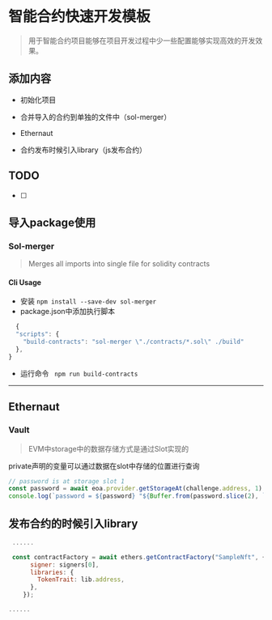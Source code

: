 # 智能合约快速开发模板

> 用于智能合约项目能够在项目开发过程中少一些配置能够实现高效的开发效果。

## 添加内容

- 初始化项目

- 合并导入的合约到单独的文件中（sol-merger）
- Ethernaut
- 合约发布时候引入library（js发布合约）

## TODO

- [ ] 


## 导入package使用

### Sol-merger
> Merges all imports into single file for solidity contracts
#### Cli Usage
- 安装
` npm install --save-dev sol-merger `
- package.json中添加执行脚本
``` js 
  {
  "scripts": {
    "build-contracts": "sol-merger \"./contracts/*.sol\" ./build"
  },
}
```

- 运行命令
` npm run build-contracts` 

---


## Ethernaut 
### Vault 
> EVM中storage中的数据存储方式是通过Slot实现的

private声明的变量可以通过数据在slot中存储的位置进行查询
```js
// password is at storage slot 1
const password = await eoa.provider.getStorageAt(challenge.address, 1)
console.log(`password = ${password} "${Buffer.from(password.slice(2), `hex`)}"`)
```

## 发布合约的时候引入library

```javascript
 ......

 const contractFactory = await ethers.getContractFactory("SampleNft", {
      signer: signers[0],
      libraries: {
        TokenTrait: lib.address,
      },
    });

......
```


